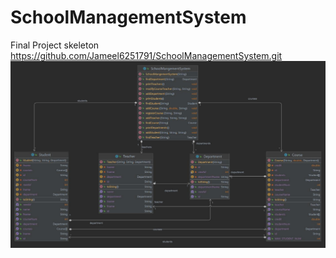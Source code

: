 # SchoolManagementSystem
Final Project skeleton
https://github.com/Jameel6251791/SchoolManagementSystem.git
![img.png](img.png)